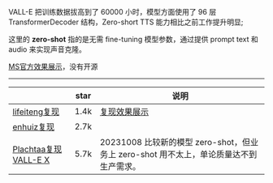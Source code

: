 VALL-E 把训练数据拔高到了 60000 小时，模型方面使用了 96 层 TransformerDecoder 结构，Zero-short TTS 能力相比之前工作提升明显;

这里的 **zero-shot** 指的是无需 fine-tuning 模型参数，通过提供 prompt text 和 audio 来实现声音克隆。


[MS官方效果展示](https://www.microsoft.com/en-us/research/project/vall-e-x/)，没有开源

----------

|                                                               | star | 说明                                                                                   |
| ------------------------------------------------------------- | ---- | -------------------------------------------------------------------------------------- |
| [lifeiteng复现](https://github.com/lifeiteng/vall-e)          | 1.4k | [复现效果展示](https://lifeiteng.github.io/valle/index.html)                           |
| [enhuiz复现](https://github.com/enhuiz/vall-e)                | 2.7k |                                                                                        |
| [Plachtaa复现 VALL-E X](https://github.com/Plachtaa/VALL-E-X) | 5.7k | 20231008 比较新的模型 zero-shot，但业务上 zero-shot 用不太上，单论质量达不到生产需求。 |

